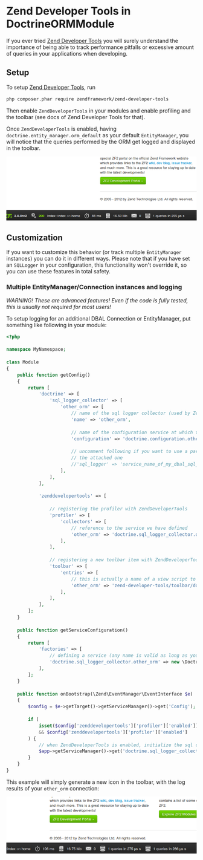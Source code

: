 # Zend Developer Tools in DoctrineORMModule

If you ever tried [Zend Developer Tools](https://github.com/zendframework/ZendDeveloperTools) you will surely understand
the importance of being able to track performance pitfalls or excessive amount of queries in your applications when
developing.

## Setup

To setup [Zend Developer Tools](https://github.com/zendframework/ZendDeveloperTools), run

```sh
php composer.phar require zendframework/zend-developer-tools
```

Then enable `ZendDeveloperTools` in your modules and enable profiling and the toolbar (see docs of Zend Developer Tools
for that).

Once `ZendDeveloperTools` is enabled, having `doctrine.entity_manager.orm_default` as your default `EntityManager`, you
will notice that the queries performed by the ORM get logged and displayed in the toolbar.

![](http://github.com/doctrine/DoctrineORMModule/raw/master/docs/images/zf2-zend-developer-tools-doctrine-module.png)

## Customization

If you want to customize this behavior (or track multiple `EntityManager` instances) you can do it in different ways.
Please note that if you have set an `SQLLogger` in your configuration, this functionality won't override it, so you can
use these features in total safety.

### Multiple EntityManager/Connection instances and logging

*WARNING! These are advanced features! Even if the code is fully tested, this is usually not required for most users!*

To setup logging for an additional DBAL Connection or EntityManager, put something like following in your module:

```php
<?php

namespace MyNamespace;

class Module
{
    public function getConfig()
    {
        return [
            'doctrine' => [
                'sql_logger_collector' => [
                    'other_orm' => [
                        // name of the sql logger collector (used by ZendDeveloperTools)
                        'name' => 'other_orm',

                        // name of the configuration service at which to attach the logger
                        'configuration' => 'doctrine.configuration.other_orm',

                        // uncomment following if you want to use a particular SQL logger instead of relying on
                        // the attached one
                        //'sql_logger' => 'service_name_of_my_dbal_sql_logger',
                    ],
                ],
            ],

            'zenddevelopertools' => [

                // registering the profiler with ZendDeveloperTools
                'profiler' => [
                    'collectors' => [
                        // reference to the service we have defined
                        'other_orm' => 'doctrine.sql_logger_collector.other_orm',
                    ],
                ],

                // registering a new toolbar item with ZendDeveloperTools (name must be the same of the collector name)
                'toolbar' => [
                    'entries' => [
                        // this is actually a name of a view script to use - you can use your custom one
                        'other_orm' => 'zend-developer-tools/toolbar/doctrine-orm',
                    ],
                ],
            ],
        ];
    }

    public function getServiceConfiguration()
    {
        return [
            'factories' => [
                // defining a service (any name is valid as long as you use it consistently across this example)
                'doctrine.sql_logger_collector.other_orm' => new \DoctrineORMModule\Service\SQLLoggerCollectorFactory('other_orm'),
            ],
        ];
    }

    public function onBootstrap(\Zend\EventManager\EventInterface $e)
    {
        $config = $e->getTarget()->getServiceManager()->get('Config');

        if (
            isset($config['zenddevelopertools']['profiler']['enabled']) 
            && $config['zenddevelopertools']['profiler']['enabled']
        ) {
            // when ZendDeveloperTools is enabled, initialize the sql collector
            $app->getServiceManager()->get('doctrine.sql_logger_collector.other_orm');
        }
    }
}
```

This example will simply generate a new icon in the toolbar, with the log results of your `other_orm` connection:


![](http://github.com/doctrine/DoctrineORMModule/raw/master/docs/images/zend-developer-tools-multiple-entity-managers.png)
